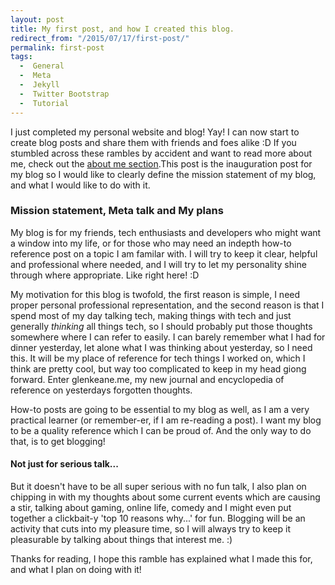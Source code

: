 ```yaml
---
layout: post
title: My first post, and how I created this blog.
redirect_from: "/2015/07/17/first-post/"
permalink: first-post
tags: 
  -  General
  -  Meta
  -  Jekyll
  -  Twitter Bootstrap
  -  Tutorial
---
```


I just completed my personal website and blog! Yay! I can now start to create blog posts and share them with friends and foes alike :D If you stumbled across these rambles by accident and want to read more about me, check out the [about me section][1].This post is the inauguration post for my blog so I would like to clearly define the mission statement of my blog, and what I would like to do with it.

### Mission statement, Meta talk and My plans

My blog is for my friends, tech enthusiasts and developers who might want a window into my life, or for those who may need an indepth how-to reference post on a topic I am familar with. I will try to keep it clear, helpful and professional where needed, and I will try to let my personality shine through where appropriate. Like right here! :D

My motivation for this blog is twofold, the first reason is simple, I need proper personal professional representation, and the second reason is that I spend most of my day talking tech, making things with tech and just generally _thinking_ all things tech, so I should probably put those thoughts somewhere where I can refer to easily. I can barely remember what I had for dinner yesterday, let alone what I was thinking about yesterday, so I need this. It will be my place of reference for tech things I worked on, which I think are pretty cool, but way too complicated to keep in my head giong forward. Enter glenkeane.me, my new journal and encyclopedia of reference on yesterdays forgotten thoughts.

How-to posts are going to be essential to my blog as well, as I am a very practical learner (or remember-er, if I am re-reading a post). I want my blog to be a quality reference which I can be proud of. And the only way to do that, is to get blogging!

#### Not just for serious talk...

But it doesn't have to be all super serious with no fun talk, I also plan on chipping in with my thoughts about some current events which are causing a stir, talking about gaming, online life, comedy and I might even put together a clickbait-y 'top 10 reasons why...' for fun. Blogging will be an activity that cuts into my pleasure time, so I will always try to keep it pleasurable by talking about things that interest me. :)

Thanks for reading, I hope this ramble has explained what I made this for, and what I plan on doing with it!

[1]: /about
